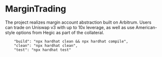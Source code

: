# MarginTrading

The project realizes margin account abstraction built on Arbitrum. Users can trade on Uniswap v3 with up to 10x leverage, as well as use American-style options from Hegic as part of the collateral.

```shell
    "build": "npx hardhat clean && npx hardhat compile",
    "clean": "npx hardhat clean",
    "test": "npx hardhat test"
```
